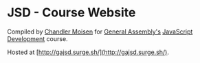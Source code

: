 # JSD - Course Website

Compiled by [Chandler Moisen](http://github.com/cheshireoctopus) for [General Assembly's](http://generalassemb.ly) [JavaScript Development](https://generalassemb.ly/education/javascript-development) course.

Hosted at [http://gajsd.surge.sh/](http://gajsd.surge.sh/).
